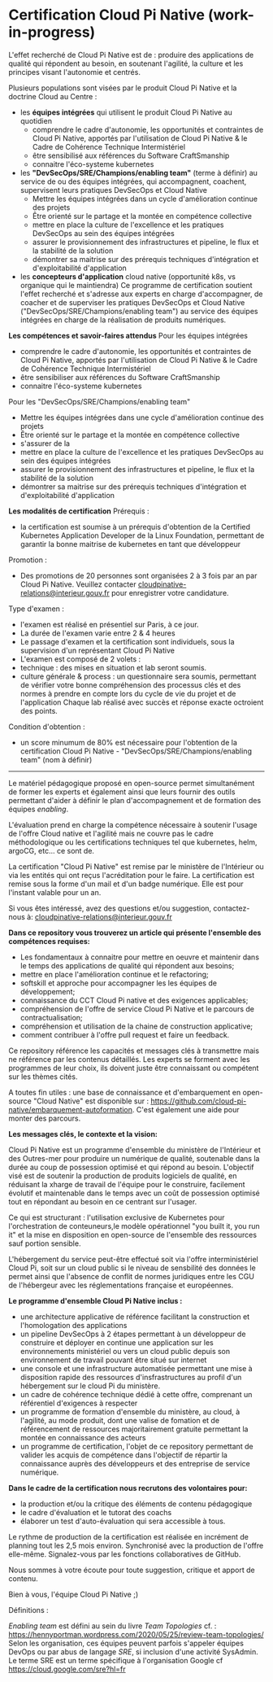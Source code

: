 



# Certification Cloud Pi Native (work-in-progress)

L'effet recherché de Cloud Pi Native est de : produire des applications de qualité qui répondent au besoin, en soutenant l'agilité, la culture et les principes visant l'autonomie et centrés.

Plusieurs populations sont visées par le produit Cloud Pi Native et la doctrine Cloud au Centre :
 * les **équipes intégrées** qui utilisent le produit Cloud Pi Native au quotidien
    * comprendre le cadre d'autonomie, les opportunités et contraintes de Cloud Pi Native, apportés par l'utilisation de Cloud Pi Native & le Cadre de Cohérence Technique Intermistériel
    * être sensibilisé aux références du Software CraftSmanship
    * connaitre l'éco-systeme kubernetes
 * les **"DevSecOps/SRE/Champions/enabling team"** (terme à définir) au service de ou des équipes intégrées, qui accompagnent, coachent, supervisent leurs pratiques DevSecOps et Cloud Native
    * Mettre les équipes intégrées dans un cycle d'amélioration continue des projets
    * Être orienté sur le partage et la montée en compétence collective
    * mettre en place la culture de l'excellence et les pratiques DevSecOps au sein des équipes intégrées
    * assurer le provisionnement des infrastructures et pipeline, le flux et la stabilité de la solution
    * démontrer sa maitrise sur des prérequis techniques d'intégration et d'exploitabilité d'application
 * les **concepteurs d'application** cloud native  (opportunité k8s, vs organique qui le maintiendra)
Ce programme de certification soutient l'effet recherché et s'adresse aux experts en charge d'accompagner, de coacher et de superviser les pratiques DevSecOps et Cloud Native ("DevSecOps/SRE/Champions/enabling team") au service des équipes intégrées en charge de la réalisation de produits numériques.

**Les compétences et savoir-faires attendus**
Pour les équipes intégrées 
 * comprendre le cadre d'autonomie, les opportunités et contraintes de Cloud Pi Native, apportés par l'utilisation de Cloud Pi Native & le Cadre de Cohérence Technique Intermistériel
 * être sensibiliser aux références du Software CraftSmanship
 * connaitre l'éco-systeme kubernetes

Pour les "DevSecOps/SRE/Champions/enabling team" 
* Mettre les équipes intégrées dans une cycle d'amélioration continue des projets
* Être orienté sur le partage et la montée en compétence collective
* s'assurer de la 
* mettre en place la culture de l'excellence et les pratiques DevSecOps au sein des équipes intégrées
* assurer le provisionnement des infrastructures et pipeline, le flux et la stabilité de la solution
* démontrer sa maitrise sur des prérequis techniques d'intégration et d'exploitabilité d'application

**Les modalités de certification**
Prérequis : 
* la certification est soumise à un prérequis d'obtention de la Certified Kubernetes Application Developer de la Linux Foundation, permettant de garantir la bonne maitrise de kubernetes en tant que développeur

Promotion :
* Des promotions de 20 personnes sont organisées 2 à 3 fois par an par Cloud Pi Native. Veuillez contacter cloudpinative-relations@interieur.gouv.fr pour enregistrer votre candidature.

Type d'examen :
*  l'examen est réalisé en présentiel sur Paris, à ce jour.
*  La durée de l'examen varie entre 2 & 4 heures
*  Le passage d'examen et la certification sont individuels, sous la supervision d'un représentant Cloud Pi Native
*  L'examen est composé de 2 volets :
  * technique : des mises en situation et lab seront soumis. 
  * culture générale & process : un questionnaire sera soumis, permettant de vérifier votre bonne compréhension des processus clés et des normes à prendre en compte lors du cycle de vie du projet et de l'application
  Chaque lab réalisé avec succès et réponse exacte octroient des points.

Condition d'obtention :
* un score minumum de 80% est nécessaire pour l'obtention de la certification Cloud Pi Native - "DevSecOps/SRE/Champions/enabling team" (nom à définir)


-------------

Le matériel pédagogique proposé en open-source permet simultanément de former les experts et également ainsi que leurs fournir des outils permettant d'aider à définir le plan d'accompagnement et de formation des équipes *enabling*.

L'évaluation prend en charge la compétence nécessaire à soutenir l'usage de l'offre Cloud native et l'agilité mais ne couvre pas le cadre méthodologique ou les certifications techniques tel que kubernetes, helm, argoCG, etc...  ce sont de.

La certification "Cloud Pi Native" est remise par le ministère de l'Intérieur ou via les entités qui ont reçus l'acréditation pour le faire. La certification est remise sous la forme d'un mail et d'un badge numérique.
Elle est pour l'instant valable pour un an.

Si vous êtes intéressé, avez des questions et/ou suggestion, contactez-nous à:
<cloudpinative-relations@interieur.gouv.fr>

**Dans ce repository vous trouverez un article qui présente l'ensemble des compétences requises:**

- Les fondamentaux à connaitre pour mettre en oeuvre et maintenir dans le temps des applications de qualité qui répondent aux besoins;
- mettre en place l'amélioration continue et le refactoring;
- softskill et approche pour accompagner les les équipes de développement;
- connaissance du CCT Cloud Pi native et des exigences applicables;
- compréhension de l'offre de service Cloud Pi Native et le parcours de contractualisation;
- compréhension et utilisation de la chaine de construction applicative;
- comment contribuer à l'offre pull request et faire un feedback.

Ce repository référence les capacités et messages clés à transmettre mais ne référence par les contenus détaillés. 
Les experts se forment avec les programmes de leur choix, ils doivent juste être connaissant ou compétent sur les thèmes cités. 

A toutes fin utiles : une base de connaissance et d'embarquement en open-source "Cloud Native" est disponible sur : <https://github.com/cloud-pi-native/embarquement-autoformation>. C'est également une aide pour monter des parcours.

**Les messages clés, le contexte et la vision:**

Cloud Pi Native est un programme d'ensemble du ministère de l'Intérieur et des Outres-mer pour produire un numérique de qualité, soutenable dans la durée au coup de possession optimisé et qui répond au besoin. 
L'objectif visé est de soutenir la production de produits logiciels de qualité, en réduisant la xharge de travail de l'équipe pour le construire, facilement évolutif et maintenable dans le temps avec un coût de possession optimisé tout en répondant au besoin en ce centrant sur l'usager.

Ce qui est structurant : l'utilisation exclusive de Kubernetes pour l'orchestration de conteuneurs,le modèle opérationnel "you built it, you run it" et la mise en disposition en open-source de l'ensemble des ressources sauf portion sensible.

L'hébergement du service peut-être effectué soit via l'offre interministériel Cloud Pi, soit sur un cloud public si le niveau de sensbilité des données le permet ainsi que l'absence de conflit de normes juridiques entre les CGU de l'hébergeur avec les réglementations française et européennes.

**Le programme d'ensemble Cloud Pi Native inclus :**

- une architecture applicative de référence facilitant la construction et l'homologation des applications
- un pipeline DevSecOps à 2 étapes permettant à un développeur de construire et déployer en continue une application sur les environnements ministériel ou vers un cloud public depuis son environnement de travail pouvant être situé sur internet
- une console et une infrastructure automatisée permettant une mise à disposition rapide des ressources d'insfrastructures au profil d'un hébergement sur le cloud Pi du ministère. 
- un cadre de cohérence technique dédié à cette offre, comprenant un référentiel d'exigences à respecter
- un programme de formation d'ensemble du ministère, au cloud, à l'agilité, au mode produit, dont une valise de fomation et de référencement de ressources majoritairement gratuite permettant la montée en connaissance des acteurs
- un programme de certification, l'objet de ce repository permettant de valider les acquis de compétence dans l'objectif de répartir la connaissance auprès des développeurs et des entreprise de service numérique.

**Dans le cadre de la certification nous recrutons des volontaires pour:**
- la production et/ou la critique des éléments de contenu pédagogique
- le cadre d'évaluation et le tutorat des coachs   
- élaborer un test d'auto-évaluation qui sera accessible à tous.

Le rythme de production de la certification est réalisée en incrément de planning tout les 2,5 mois environ. 
Synchronisé avec la production de l'offre elle-même.
 Signalez-vous par les fonctions collaboratives de GitHub.

Nous sommes à votre écoute pour toute suggestion, critique et apport de contenu. 

Bien à vous, l'équipe Cloud Pi Native ;)


Définitions :

*Enabling team* est défini au sein du livre *Team Topologies* cf. : <https://hennyportman.wordpress.com/2020/05/25/review-team-topologies/>
Selon les organisation, ces équipes peuvent parfois s'appeler équipes DevOps ou par abus de langage *SRE*, si inclusion d'une activité SysAdmin.
Le terme SRE est un terme spécifique à l'organisation Google cf <https://cloud.google.com/sre?hl=fr>

